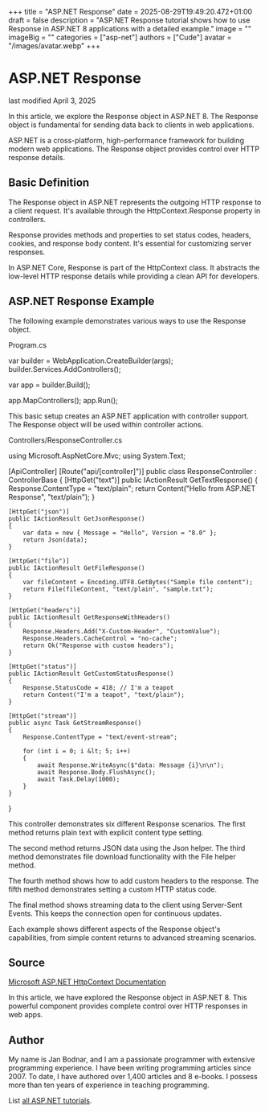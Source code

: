 +++
title = "ASP.NET Response"
date = 2025-08-29T19:49:20.472+01:00
draft = false
description = "ASP.NET Response tutorial shows how to use Response in ASP.NET 8 applications with a detailed example."
image = ""
imageBig = ""
categories = ["asp-net"]
authors = ["Cude"]
avatar = "/images/avatar.webp"
+++

# ASP.NET Response

last modified April 3, 2025

In this article, we explore the Response object in ASP.NET 8. The Response
object is fundamental for sending data back to clients in web applications.

ASP.NET is a cross-platform, high-performance framework for building modern web
applications. The Response object provides control over HTTP response details.

## Basic Definition

The Response object in ASP.NET represents the outgoing HTTP response to a client
request. It's available through the HttpContext.Response property in controllers.

Response provides methods and properties to set status codes, headers, cookies,
and response body content. It's essential for customizing server responses.

In ASP.NET Core, Response is part of the HttpContext class. It abstracts the
low-level HTTP response details while providing a clean API for developers.

## ASP.NET Response Example

The following example demonstrates various ways to use the Response object.

Program.cs
  

var builder = WebApplication.CreateBuilder(args);
builder.Services.AddControllers();

var app = builder.Build();

app.MapControllers();
app.Run();

This basic setup creates an ASP.NET application with controller support. The
Response object will be used within controller actions.

Controllers/ResponseController.cs
  

using Microsoft.AspNetCore.Mvc;
using System.Text;

[ApiController]
[Route("api/[controller]")]
public class ResponseController : ControllerBase
{
    [HttpGet("text")]
    public IActionResult GetTextResponse()
    {
        Response.ContentType = "text/plain";
        return Content("Hello from ASP.NET Response", "text/plain");
    }

    [HttpGet("json")]
    public IActionResult GetJsonResponse()
    {
        var data = new { Message = "Hello", Version = "8.0" };
        return Json(data);
    }

    [HttpGet("file")]
    public IActionResult GetFileResponse()
    {
        var fileContent = Encoding.UTF8.GetBytes("Sample file content");
        return File(fileContent, "text/plain", "sample.txt");
    }

    [HttpGet("headers")]
    public IActionResult GetResponseWithHeaders()
    {
        Response.Headers.Add("X-Custom-Header", "CustomValue");
        Response.Headers.CacheControl = "no-cache";
        return Ok("Response with custom headers");
    }

    [HttpGet("status")]
    public IActionResult GetCustomStatusResponse()
    {
        Response.StatusCode = 418; // I'm a teapot
        return Content("I'm a teapot", "text/plain");
    }

    [HttpGet("stream")]
    public async Task GetStreamResponse()
    {
        Response.ContentType = "text/event-stream";
        
        for (int i = 0; i &lt; 5; i++)
        {
            await Response.WriteAsync($"data: Message {i}\n\n");
            await Response.Body.FlushAsync();
            await Task.Delay(1000);
        }
    }
}

This controller demonstrates six different Response scenarios. The first method
returns plain text with explicit content type setting.

The second method returns JSON data using the Json helper. The third method
demonstrates file download functionality with the File helper method.

The fourth method shows how to add custom headers to the response. The fifth
method demonstrates setting a custom HTTP status code.

The final method shows streaming data to the client using Server-Sent Events.
This keeps the connection open for continuous updates.

Each example shows different aspects of the Response object's capabilities,
from simple content returns to advanced streaming scenarios.

## Source

[Microsoft ASP.NET HttpContext Documentation](https://learn.microsoft.com/en-us/aspnet/core/fundamentals/http-context?view=aspnetcore-8.0)

In this article, we have explored the Response object in ASP.NET 8. This
powerful component provides complete control over HTTP responses in web apps.

## Author

My name is Jan Bodnar, and I am a passionate programmer with extensive
programming experience. I have been writing programming articles since 2007.
To date, I have authored over 1,400 articles and 8 e-books. I possess more
than ten years of experience in teaching programming.

List [all ASP.NET tutorials](/all/#asp-net).